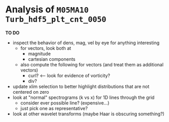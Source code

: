 # Analysis of `M05MA10 Turb_hdf5_plt_cnt_0050`

**TO DO**

  * inspect the behavior of dens, mag, vel by eye for anything interesting
    - for vectors, look both at
      * magnitude
      * cartesian components
    - also compute the following for vectors (and treat them as additional vectors)
      * curl? <-- look for evidence of vorticity?
      * div?
  * update xlim selection to better highlight distributions that are not centered on zero
  * look at "normal" spectrograms (k vs x) for 1D lines through the grid
    - consider ever possible line? (expensive...)
    - just pick one as representative?
  * look at other wavelet transforms (maybe Haar is obscuring something?)
